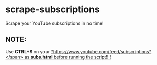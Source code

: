 # scrape-subscriptions

Scrape your YouTube subscriptions in no time!

## NOTE:

Use **CTRL+S** on your <span style="text-decoration:  underline">*https://www.youtube.com/feed/subscriptions*</span> as **subs.html** before running the script!!!!

